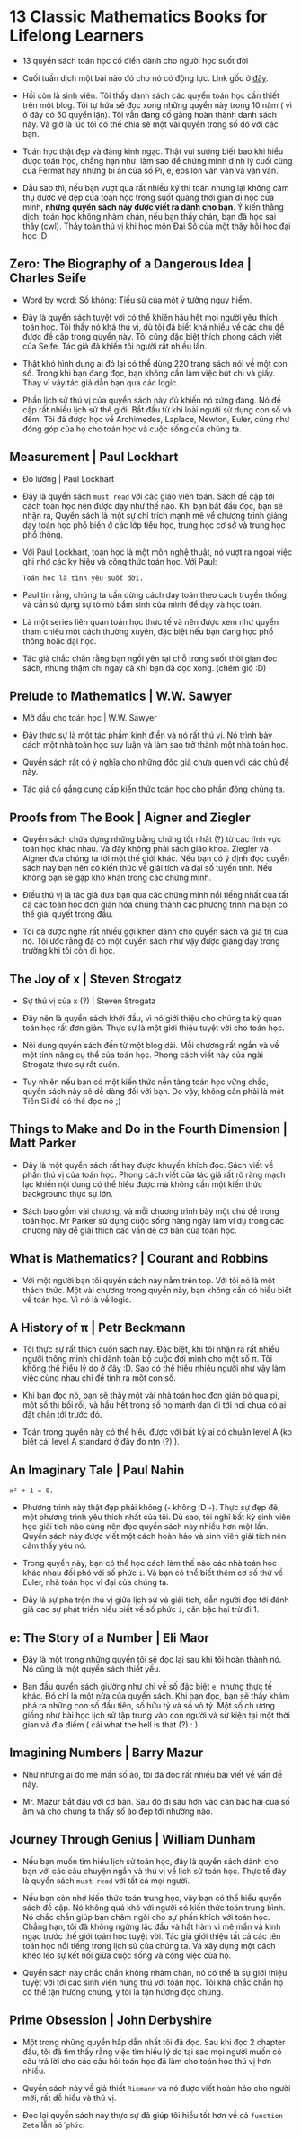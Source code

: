 # 13 Classic Mathematics Books for Lifelong Learners

- 13 quyển sách toán học cổ điển dành cho người học suốt đời

- Cuối tuần dịch một bài nào đó cho nó có động lực. Link gốc ở [đây](https://medium.com/however-mathematics/13-classic-mathematics-books-for-lifelong-learners-7ec2759142da).

- Hồi còn là sinh viên. Tôi thấy danh sách các quyển toán học cần thiết trên một blog. Tôi tự hứa sẽ đọc xong những quyển này trong 10 năm ( vì ở đây có 50 quyển lận). Tôi vẫn đang cố gắng hoàn thành danh sách này. Và giờ là lúc tôi có thể chia sẻ một vài quyển trong số đó với các bạn.

- Toán học thật đẹp và đáng kinh ngạc. Thật vui sướng biết bao khi hiểu được toán học, chẳng hạn như: làm sao để chứng minh định lý cuối cùng của Fermat hay những bí ẩn của số Pi, e, epsilon vân vân và vân vân.

- Dẫu sao thì, nếu bạn vượt qua rất nhiều ký thi toán nhưng lại không cảm thụ được vẻ đẹp của toán học trong suốt quãng thời gian đi học của mình, **những quyển sách này được viết ra dành cho bạn**. 
Ý kiến thằng dịch: toán học không nhàm chán, nếu bạn thấy chán, bạn đã học sai thầy (cwl). Thấy toán thú vị khi học môn Đại Số của một thầy hồi học đại học :D

## Zero: The Biography of a Dangerous Idea | Charles Seife

- Word by word: Số không: Tiểu sử của một ý tưởng nguy hiểm.

- Đây là quyển sách tuyệt vời có thể khiến hầu hết mọi người yêu thích toán học. Tôi thấy nó khá thú vị, dù tôi đã biết khá nhiều về các chủ đề được đề cập trong quyển này. Tôi cũng đặc biệt thích phong cách viết của Seife. Tác giả đã khiến tôi người rất nhiều lần.

- Thật khó hình dung ai đó lại có thể dùng 220 trang sách nói về một con số. Trong khi bạn đang đọc, bạn không cần làm việc bút chì và giấy. Thay vì vậy tác giả dẫn bạn qua các logic.

- Phần lịch sử thú vị của quyển sách này đủ khiến nó xứng đáng. Nó đề cập rất nhiều lịch sử thế giới. Bắt đầu từ khi loài người sử dụng con số và đếm. Tôi đã được học về Archimedes, Laplace, Newton, Euler, cũng như đóng góp của họ cho toán học và cuộc sống của chúng ta.

## Measurement | Paul Lockhart

- Đo lường | Paul Lockhart

- Đây là quyển sách `must read` với các giáo viên toán. Sách đề cập tới cách toán học nên được dạy như thế nào. Khi bạn bắt đầu đọc, bạn sẽ nhận ra, Quyển sách là một sự chỉ trích mạnh mẽ về chương trình giảng dạy toán học phổ biến ở các lớp tiểu học, trung học cơ sở và trung học phổ thông.

- Với Paul Lockhart, toán học là một môn nghệ thuật, nó vượt ra ngoài việc ghi nhớ các ký hiệu và công thức toán học. Với Paul:

  ```text
  Toán học là tình yêu suốt đời.
  ```

- Paul tin rằng, chúng ta cần dừng cách dạy toán theo cách truyền thống và cần sử dụng sự tò mò bẩm sinh của mình để dạy và học toán.

- Là một series liên quan toán học thực tế và nên được xem như quyển tham chiếu một cách thường xuyên, đặc biệt nếu bạn đang học phổ thông hoặc đại học.

- Tác giả chắc chắn rằng bạn ngồi yên tại chỗ trong suốt thời gian đọc sách, nhưng thậm chí ngay cả khi bạn đã đọc xong. (chém gió :D)

## Prelude to Mathematics | W.W. Sawyer

- Mở đầu cho toán học | W.W. Sawyer

- Đây thực sự là một tác phẩm kinh điển và nó rất thú vị. Nó trình bày cách một nhà toán học suy luận và làm sao trở thành một nhà toán học.

- Quyển sách rất có ý nghĩa cho những độc giả chưa quen với các chủ đề này.

- Tác giả cố gắng cung cấp kiến thức toán học cho phần đông chúng ta.

## Proofs from The Book | Aigner and Ziegler

- Quyển sách chứa đựng những bằng chứng tốt nhất (?) từ các lĩnh vực toán học khác nhau. Và đây không phải sách giáo khoa. Ziegler và Aigner đưa chúng ta tới một thế giới khác. Nếu bạn có ý định đọc quyển sách này bạn nên có kiến thức về  giải tích và đại số tuyến tính. Nếu không bạn sẽ gặp khó khăn trong các chứng minh.

- Điều thú vị là tác giả đưa bạn qua các chứng minh nổi tiếng nhất của tất cả các toán học đơn giản hóa chúng thành các phương trình mà bạn có thể giải quyết trong đầu.

- Tôi đã được nghe rất nhiều gợi khen dành cho quyển sách và giá trị của nó. Tôi ước rằng đã có một quyển sách như vậy được giảng dạy trong trường khi tôi còn đi học.

## The Joy of x | Steven Strogatz

- Sự thú vị của x (?) | Steven Strogatz

- Đây nên là quyển sách khởi đầu, vì nó giới thiệu cho chúng ta kỳ quan toán học rất đơn giản. Thực sự là một giới thiệu tuyệt vời cho toán học.

- Nội dung quyển sách đến từ một blog dài. Mỗi chương rất ngắn và về một tính năng cụ thể của toán học. Phong cách viết này của ngài Strogatz thực sự rất cuốn.

- Tuy nhiên nếu bạn có một kiến thức nền tảng toán học vững chắc, quyển sách này sẽ dễ dàng đối với bạn. Do vậy, không cần phải là một Tiến Sĩ để có thể đọc nó ;)

## Things to Make and Do in the Fourth Dimension | Matt Parker

- Đây là một quyển sách rất hay được khuyến khích đọc. Sách viết về phần thú vị của toán học. Phong cách viết của tác giả rất rõ ràng mạch lạc khiến nội dung có thể hiểu được mà không cần một kiến thức background thực sự lớn.

- Sách bao gồm vài chương, và mỗi chương trình bày một chủ đề trong toán học. Mr Parker sử dụng cuộc sống hàng ngày làm ví dụ trong các chương này để giải thích các vấn đề cơ bản của toán học.

## What is Mathematics? | Courant and Robbins

- Với một người bạn tôi quyển sách này nằm trên top. Với tôi nó là một thách thức. Một vài chương trong quyển này, bạn không cần có hiểu biết về toán học. Vì nó là về logic.

## A History of π | Petr Beckmann

- Tôi thực sự rất thích cuốn sách này. Đặc biệt, khi tôi nhận ra rất nhiều người thông minh chỉ dành toàn bộ cuộc đời mình cho một số π. Tôi không thể hiểu lý do ở đây :D. Sao có thể hiểu nhiều người như vậy làm việc cùng nhau chỉ để tính ra một con số.

- Khi bạn đọc nó, bạn sẽ thấy một vài nhà toán học đơn giản bỏ qua pi, một số thì bối rối, và hầu hết trong số họ mạnh dạn đi tới nơi chưa có ai đặt chân tới trước đó.

- Toán trong quyển này có thể hiểu được với bất kỳ ai có chuẩn level A (ko biết cái level A standard ở đây đo ntn (?) ).

## An Imaginary Tale | Paul Nahin

  ```text
  x² + 1 = 0.
  ```

- Phương trình này thật đẹp phải không (- không  :D -). Thực sự đẹp đẽ, một phương trình yêu thích nhất của tôi. Dù sao, tôi nghĩ bất kỳ sinh viên học giải tích nào cũng nên đọc quyển sách này nhiều hơn một lần. Quyển sách này được viết một cách hoàn hảo và sinh viên giải tích nên cảm thấy yêu nó.

- Trong quyển này, bạn có thể học cách làm thế nào các nhà toán học khác nhau đối phó với số phức `i`. Và bạn có thể biết thêm cơ số thứ về Euler, nhà toán học vĩ đại của chúng ta.

- Đây là sự pha trộn thú vị giữa lịch sử và giải tích, dẫn người đọc tới đánh giá cao sự phát triển hiểu biết về số phức `i`, căn bậc hai trừ đi 1.

## e: The Story of a Number | Eli Maor

- Đây là một trong những quyển tôi sẽ đọc lại sau khi tôi hoàn thành nó. Nó cũng là một quyển sách thiết yếu. 

- Ban đầu quyển sách giường như chỉ về số đặc biệt `e`, nhưng thực tế khác. Đó chỉ là một nửa của quyển sách. Khi bạn đọc, bạn sẽ thấy khám phá ra những con số đầu tiên, số hữu tỷ và số vô tỷ. Một số ch ương giống như bài học lịch sử tập trung vào con người và sự kiện tại một thời gian và địa điểm ( cái what the hell is that (?) : ). 

## Imagining Numbers | Barry Mazur

- Như những ai đó mê mẩn số ảo, tôi đã đọc rất nhiều bài viết về vấn đề này.

- Mr. Mazur bắt đầu với cơ bản. Sau đó đi sâu hơn vào căn bậc hai của số âm và cho chúng ta thấy số ảo đẹp tới nhường nào.

## Journey Through Genius | William Dunham

- Nếu bạn muốn tìm hiểu lịch sử toán học, đây là quyển sách dành cho bạn với các câu chuyện ngắn và thú vị về lịch sử toán học. Thực tế đây là quyển sách `must read` với tất cả mọi người.

- Nếu bạn còn nhớ kiến thức toán trung học, vậy bạn có thể hiểu quyển sách đề cập. Nó không quá khó với người có kiến thức toán trung bình. Nó chắc chắn giúp bạn châm ngòi cho sự phấn khích với toán học. Chẳng hạn, tôi đã không ngừng lắc đầu và hất hàm vì mê mẩn và kinh ngạc trước thế giới toán học tuyệt vời. Tác giả giới thiệu tất cả các tên toán học nổi tiếng trong lịch sử của chúng ta. Và xây dựng một cách khéo léo sự kết nối giữa cuộc sống và công việc của họ.

- Quyển sách này chắc chắn không nhàm chán, nó có thể là sự giới thiệu tuyệt vời tới các sinh viên hứng thú với toán học. Tôi khá chắc chắn họ có thể tận hưởng chúng, ý tôi là tận hưởng đọc chúng.

## Prime Obsession | John Derbyshire

- Một trong những quyển hấp dẫn nhất tôi đã đọc. Sau khi đọc 2 chapter đầu, tôi đã tìm thấy rằng việc tìm hiểu lý do tại sao mọi người muốn có câu trả lời cho các câu hỏi toán học đã làm cho toán học thú vị hơn nhiều.

- Quyển sách này về giả thiết `Riemann` và nó được viết hoàn hảo cho người mới, rất dễ hiểu và thú vị.

- Đọc lại quyển sách này thực sự đã giúp tôi hiểu tốt hơn về cả `function Zeta` lẫn `số phức`.
